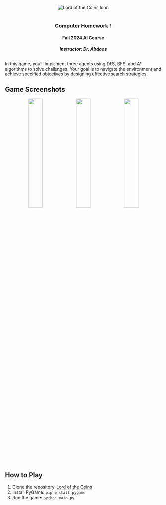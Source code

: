 <p align="center">
  <img src="https://github.com/user-attachments/assets/e27fbbc9-e57d-4255-8bb9-fabbe1290ebe" alt="Lord of the Coins Icon" /><br><br>
</p>

<h3 align="center"> Computer Homework 1 </h3>
<h4 align="center"> Fall 2024 AI Course </h4>
<h5 align="center"> Instructor: Dr. Abdoos </h5>
<h2>      </h2>



In this game, you’ll implement three agents using DFS, BFS, and A* algorithms to solve challenges.
Your goal is to navigate the environment and achieve specified objectives by designing effective search strategies.


## Game Screenshots
<p align="center">
  <img src="https://github.com/user-attachments/assets/d79c3563-3882-43b0-aa65-a1d07c92d153" width="30%" />
  <img src="https://github.com/user-attachments/assets/e6d5c8b5-b803-4b5d-acac-2d99372033e6" width="30%" />
  <img src="https://github.com/user-attachments/assets/efb20d62-9f1e-4f30-9ece-a5ad8f308ea5" width="30%" />
</p>

## How to Play
1. Clone the repository: [Lord of the Coins](https://github.com/i4mShayan/Lord-of-the-Coins)
2. Install PyGame: `pip install pygame`
3. Run the game: `python main.py`
